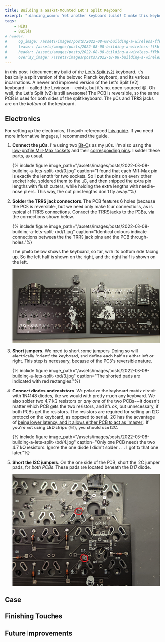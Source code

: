```yaml
---
title: Building a Gasket-Mounted Let's Split Keyboard
excerpt: ":dancing_women: Yet another keyboard build! I make this keyboard gasket-mounted!"
tags:
    - HIDs
    - Builds
# header:
#     og_image: /assets/images/posts/2022-08-08-building-a-wireless-ffkb-kbd/16.jpg
#     teaser: /assets/images/posts/2022-08-08-building-a-wireless-ffkb-kbd/16.jpg
#     header: /assets/images/posts/2022-08-08-building-a-wireless-ffkb-kbd/16.jpg
#     overlay_image: /assets/images/posts/2022-08-08-building-a-wireless-ffkb-kbd/16.jpg
---
```


In this post, I document my build of the [Let's Split (v2)](https://github.com/climbalima/let-s-Split-v2) keyboard. It's basically a split version of the beloved Planck keyboard, and its various incarnations. A newer and improved version of the Let's Split (V2) keyboard---called the Levinson---exists, but it's not open-sourced :angry:. Oh well, the Let's Split (v2) is still awesome! The PCB is reversible, so the same PCB is used for both sides of the split keyboard. The µCs and TRRS jacks are on the _bottom_ of the keyboard.  

## Electronics
For setting up the electronics, I heavily referenced [this guide](https://github.com/nicinabox/lets-split-guide). If you need more informative imgages, I recommend the guide. 

1. **Connect the µCs**. I'm using two [Bit-C](https://nullbits.co/bit-c/)s as my µCs. I'm also using the [low-profile Mill-Max sockets](https://www.digikey.com/en/products/detail/mill-max-manufacturing-corp/115-93-624-41-003000/81896) and their [corresponding pins](https://www.digikey.be/en/products/detail/mill-max-manufacturing-corp/3320-1-00-15-00-00-03-0/4147393). I solder these parts, as usual. 

    {% include figure image_path="/assets/images/posts/2022-08-08-building-a-lets-split-kbd/0.jpg" caption="I found that each Mill-Max pin is exactly the length for two sockets. So I put the pins on every other socket hole, soldered them to the µC, and then snipped the extra pin lengths with flush cutters, while holding the extra lengths with needle-nose pliers. This way, the cut pins lengths don't fly away."%}

2. **Solder the TRRS jack connectors**. The PCB features 6 holes (because the PCB is reversible), but we need only make four connections, as is typical of TRRS connections. Connect the TRRS jacks to the PCBs, via the connections shown below. 

    {% include figure image_path="/assets/images/posts/2022-08-08-building-a-lets-split-kbd/1.jpg" caption="Identical colours indicate connections between the the TRRS jack pins and the PCB through-holes."%}

    The photo below shows the keyboard, so far, with its bottom side facing up. So the left half is shown on the right, and the right half is shown on the left. 

    ![](/assets/images/posts/2022-08-08-building-a-lets-split-kbd/2.jpg)

3. **Short jumpers**. We need to short some jumpers. Doing so will electrically 'orient' the keyboard, and define each half as either left or right. This step is necessary, because of the PCB's reversible nature. 

    {% include figure image_path="/assets/images/posts/2022-08-08-building-a-lets-split-kbd/3.jpg" caption="The shorted pads are indicated with red rectangles."%}

4. **Connect diodes and resistors**. We polarize the keyboard matrix circuit with 1N4148 diodes, like we would with pretty much any keyboard. We also solder two 4.7 kΩ resistors on _any one_ of the two PCBs---it doesn't matter which PCB gets the two resistors, and it's ok, but unnecessary, if both PCBs get the resistors. The resistors are required for setting an I2C protocol on the keyboard, as opposed to serial. I2C has the advantage of [being lower latency, and it allows either PCB to act as 'master'](https://www.reddit.com/r/MechanicalKeyboards/comments/66xc6e/help_lets_split_serial_vs_i2c/). If you're not using LED strips (:dizzy_face:), you should use I2C.  

    {% include figure image_path="/assets/images/posts/2022-08-08-building-a-lets-split-kbd/4.jpg" caption="Only one PCB needs the two 4.7 kΩ resistors. Ignore the one diode I didn't solder . . . I got to that one later."%}

5. **Short the I2C jumpers**. On the one side of the PCB, short the I2C jumper pads, for _both PCBs_. These pads are located beneath the D17 diode. 

    ![](/assets/images/posts/2022-08-08-building-a-lets-split-kbd/5.jpg)



## Case

## Finishing Touches

## Future Improvements
